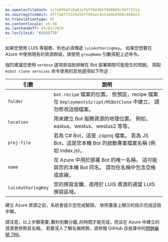 ```yaml
---
ms.openlocfilehash: cc7e656d7c8a61e7bf784db579d0065c3bff331a
ms.sourcegitcommit: 4ff7a8772124a567f43e2c3e13aded368c4002e3
ms.translationtype: HT
ms.contentlocale: zh-TW
ms.lasthandoff: 05/03/2019
ms.locfileid: "65035770"
---
```

如果您使用 LUIS 等服務，則也必須傳遞 `luisAuthoringKey`。 如果您想要在 Azure 中使用現有的資源群組，請使用 `groupName` 引數搭配上述命令。

強烈建議您使用 `verbose` 選項來協助排解在 Bot 部署期間可能發生的問題。 搭配 `msbot clone services` 命令使用的其他選項如下所述：

| 引數    | 說明 |
|--------------|-------------|
| `folder`     | `bot.recipe` 檔案的位置。 依預設，recipe 檔案在 `DeploymentsScript/MSBotClone` 中建立。 請勿修改這個檔案。|
| `location`   | 用來建立 Bot 服務資源的地理位置。 例如，eastus、westus、westus2 等等。|
| `proj-file`  | 若為 C# Bot，這是 .csproj 檔案。 若為 JS Bot，這是您本機 Bot 的啟動專案檔案名稱 (例如 index.js)。|
| `name`       | 在 Azure 中用於部署 Bot 的唯一名稱。 這可能與您的本機 Bot 同名。 請勿在名稱中包含空格或底線。|
| `luisAuthoringKey` | 您的撰寫金鑰，適用於 LUIS 資源的適當 LUIS 撰寫區域。 |

建立 Azure 資源之前，系統會提示您完成驗證。 依照畫面上顯示的指示完成這個步驟。

請注意，以上步驟需要_數秒到數分鐘_的時間才能完成，而且在 Azure 中建立的資源會修飾其名稱。 若要深入了解名稱修飾，請參閱 GitHub 存放庫中的[問題編號 796](https://github.com/Microsoft/botbuilder-tools/issues/796)。
